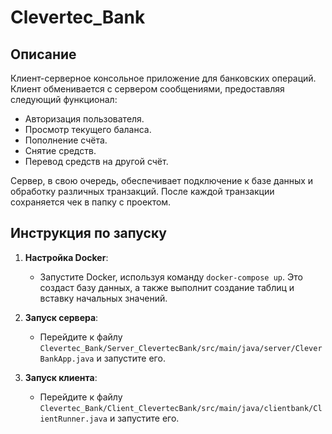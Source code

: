 # Clevertec_Bank

## Описание

Клиент-серверное консольное приложение для банковских операций. Клиент обменивается с сервером сообщениями, предоставляя следующий функционал:

- Авторизация пользователя.
- Просмотр текущего баланса.
- Пополнение счёта.
- Снятие средств.
- Перевод средств на другой счёт.

Сервер, в свою очередь, обеспечивает подключение к базе данных и обработку различных транзакций. После каждой транзакции сохраняется чек в папку с проектом.

## Инструкция по запуску

1. **Настройка Docker**:
    - Запустите Docker, используя команду `docker-compose up`. Это создаст базу данных, а также выполнит создание таблиц и вставку начальных значений.

2. **Запуск сервера**:
    - Перейдите к файлу `Clevertec_Bank/Server_ClevertecBank/src/main/java/server/CleverBankApp.java` и запустите его.

3. **Запуск клиента**:
    - Перейдите к файлу `Clevertec_Bank/Client_ClevertecBank/src/main/java/clientbank/ClientRunner.java` и запустите его.
